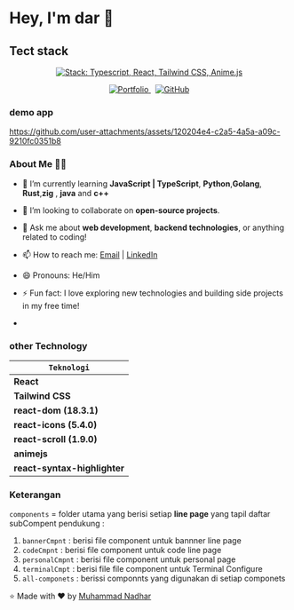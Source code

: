 # Hey, I'm dar 👋

## Tect stack
<p align="center">
  <a href="https://skillicons.dev" target="_blank" rel="noopener noreferrer">
    <img
      src="https://skillicons.dev/icons?i=typescript,react,tailwindcss,animejs&perline=4"
      alt="Stack: Typescript, React, Tailwind CSS, Anime.js"
    />
  </a>
</p>

<div align="center"> 

<a href="https://fotofolio-six.vercel.app/">
  <img src="https://img.shields.io/badge/Portfolio-%23000000.svg?style=for-the-badge&logo=vercel&logoColor=white" alt="Portfolio" />
</a>
&nbsp;
<a href="https://github.com/bgdar">
  <img src="https://img.shields.io/badge/GitHub-%23121011.svg?style=for-the-badge&logo=github&logoColor=white" alt="GitHub" />
</a>
</div>

### demo app 
https://github.com/user-attachments/assets/120204e4-c2a5-4a5a-a09c-9210fc0351b8

### About Me 🧑‍💻

- 🌱 I’m currently learning **JavaScript | TypeScript**, **Python**,**Golang**, **Rust**,**zig** , **java** and **c++**
- 👯 I’m looking to collaborate on **open-source projects**.
- 💬 Ask me about **web development**, **backend technologies**, or anything related to coding!
- 📫 How to reach me: [Email](mailto:akunzero975@gmail.com) | [LinkedIn](https://www.linkedin.com/in/kosong)
- 😄 Pronouns: He/Him
- ⚡ Fun fact: I love exploring new technologies and building side projects in my free time!

-

### other Technology

| `Teknologi`                  |
| ---------------------------- | 
| **React**                    |
| **Tailwind CSS**             |
| **react-dom (18.3.1)**       |
| **react-icons (5.4.0)**      |
| **react-scroll (1.9.0)**     |
| **animejs**                  |
| **react-syntax-highlighter** |     



### Keterangan

`components` = folder utama yang berisi setiap **line page** yang tapil
daftar subCompent pendukung :

1. `bannerCmpnt` : berisi file component untuk bannner line page
2. `codeCmpnt` : berisi file component untuk code line page
3. `personalCmpnt` : berisi file component untuk personal page
4. `terminalCmpt` : berisi file file component untuk Terminal Configure
5. `all-componets` : berissi componnts yang digunakan di setiap componets

⭐️ Made with ❤️ by [Muhammad Nadhar](https://github.com/bgdar)
